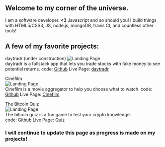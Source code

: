 ## Welcome to my corner of the universe.
I am a software developer. **<3** Javascript and so should you!
I build things with HTML5/CSS3, JS, node.js, mongoDB, travis CI, and countless other tools!

## A few of my favorite projects:
daytradr (under construction) 
![Landing Page](http://i.imgur.com/CpoIJbX.png "Landing Page")  
daytradr is a fullstack app that lets you trade stocks with fake money to see potential returns.
code: [Github](https://github.com/dotexe0/daytradr)
Live Page: [daytradr](http://daytradr.herokuapp.com/)

Cinefilm             
![Landing Page](http://imgur.com/xaYTvP1.png "Landing Page")   
Cinefilm is a movie aggregator to help you choose what to watch.
code: [Github](https://github.com/dotexe0/cinefilm)
Live Page: [Cinefilm](https://dotexe0.github.io/cinefilm/)

The Bitcoin Quiz   
![Landing Page](http://i.imgur.com/kSLfYif.png "Landing Page")  
The bitcoin quiz is a fun game to test your crypto knowledge.      
code: [Github](https://github.com/dotexe0/quiz-app/)
Live Page: [Quiz](https://dotexe0.github.io/quiz-app/)


### I will continue to update this page as progress is made on my projects!
